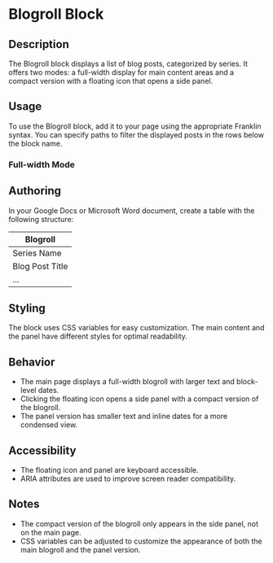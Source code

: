 # Blogroll Block

## Description
The Blogroll block displays a list of blog posts, categorized by series. It offers two modes: a full-width display for main content areas and a compact version with a floating icon that opens a side panel.

## Usage
To use the Blogroll block, add it to your page using the appropriate Franklin syntax. You can specify paths to filter the displayed posts in the rows below the block name.

### Full-width Mode

## Authoring
In your Google Docs or Microsoft Word document, create a table with the following structure:

| Blogroll |
|----------|
| Series Name |
| Blog Post Title | YYYY-MM-DD | Description |
| ... |

## Styling
The block uses CSS variables for easy customization. The main content and the panel have different styles for optimal readability.

## Behavior
- The main page displays a full-width blogroll with larger text and block-level dates.
- Clicking the floating icon opens a side panel with a compact version of the blogroll.
- The panel version has smaller text and inline dates for a more condensed view.

## Accessibility
- The floating icon and panel are keyboard accessible.
- ARIA attributes are used to improve screen reader compatibility.

## Notes
- The compact version of the blogroll only appears in the side panel, not on the main page.
- CSS variables can be adjusted to customize the appearance of both the main blogroll and the panel version.
